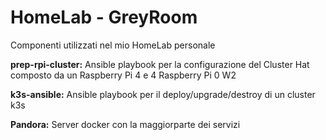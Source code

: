 # HomeLab - GreyRoom

Componenti utilizzati nel mio HomeLab personale

<b>prep-rpi-cluster:</b>
Ansible playbook per la configurazione del Cluster Hat composto da un Raspberry Pi 4 e 4 Raspberry Pi 0 W2

<b>k3s-ansible:</b>
Ansible playbook per il deploy/upgrade/destroy di un cluster k3s

<b>Pandora:</b>
Server docker con la maggiorparte dei servizi
